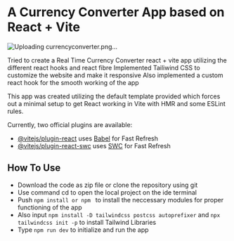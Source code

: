 # A Currency Converter App based on React + Vite
![Uploading currencyconverter.png…]()

Tried to create a Real Time Currency Converter react + vite app utilizing the different react hooks and react fibre
Implemented Tailiwind CSS to customize the website and make it responsive 
Also implemented a custom react hook for the smooth working of the app

This app was created utilizing the default template provided which forces out a minimal setup to get React working in Vite with HMR and some ESLint rules.

Currently, two official plugins are available:

- [@vitejs/plugin-react](https://github.com/vitejs/vite-plugin-react/blob/main/packages/plugin-react/README.md) uses [Babel](https://babeljs.io/) for Fast Refresh
- [@vitejs/plugin-react-swc](https://github.com/vitejs/vite-plugin-react-swc) uses [SWC](https://swc.rs/) for Fast Refresh

## How To Use
- Download the code as zip file or clone the repository using git
- Use command cd to open the local project on the ide terminal
- Push `npm install or npm ` to install the neccessary modules for proper functioning of the app
- Also input `npm install -D tailwindcss postcss autoprefixer` and `npx tailwindcss init -p` to install Tailwind Libraries
- Type `npm run dev` to initialize and run the app

    
